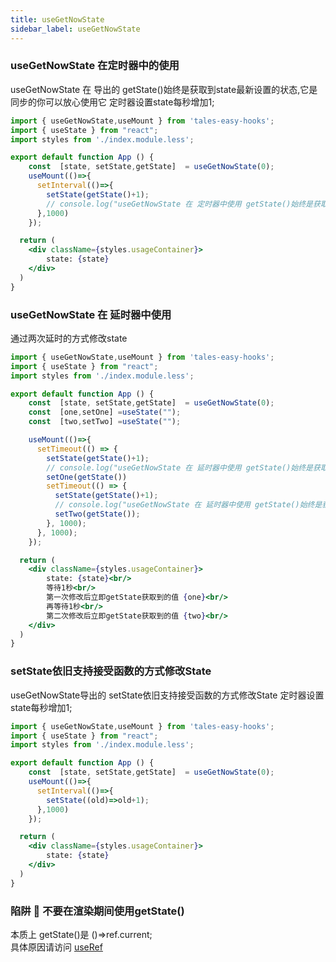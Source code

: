 ```yaml
---
title: useGetNowState
sidebar_label: useGetNowState
---
```


### useGetNowState 在定时器中的使用
useGetNowState 在 导出的 getState()始终是获取到state最新设置的状态,它是同步的你可以放心使用它
定时器设置state每秒增加1;

```jsx preview
import { useGetNowState,useMount } from 'tales-easy-hooks';
import { useState } from "react";
import styles from './index.module.less';

export default function App () {
    const  [state, setState,getState]  = useGetNowState(0);
    useMount(()=>{
      setInterval(()=>{ 
        setState(getState()+1);
        // console.log("useGetNowState 在 定时器中使用 getState()始终是获取到state最新设置的状态,它是同步的你可以放心使用它  getState-->",getState())
      },1000)
    });

  return (
    <div className={styles.usageContainer}>
        state: {state}
    </div>
  )
}
```




### useGetNowState 在 延时器中使用

通过两次延时的方式修改state

```jsx preview
import { useGetNowState,useMount } from 'tales-easy-hooks';
import { useState } from "react";
import styles from './index.module.less';

export default function App () {
    const  [state, setState,getState]  = useGetNowState(0);
    const  [one,setOne] =useState("");
    const  [two,setTwo] =useState("");

    useMount(()=>{
      setTimeout(() => {
        setState(getState()+1);
        // console.log("useGetNowState 在 延时器中使用 getState()始终是获取到state最新设置的状态,它是同步的你可以放心使用它 当前获取到的state应该是1 getState-->",getState())
        setOne(getState())
        setTimeout(() => {
          setState(getState()+1);
          // console.log("useGetNowState 在 延时器中使用 getState()始终是获取到state最新设置的状态,它是同步的你可以放心使用它 当前获取到的state应该是2 getState-->",getState())
          setTwo(getState());
        }, 1000);
      }, 1000);
    });

  return (
    <div className={styles.usageContainer}>
        state: {state}<br/>
        等待1秒<br/>
        第一次修改后立即getState获取到的值 {one}<br/>
        再等待1秒<br/>
        第二次修改后立即getState获取到的值 {two}<br/>
    </div>
  )
}
```





### setState依旧支持接受函数的方式修改State 
useGetNowState导出的 setState依旧支持接受函数的方式修改State
定时器设置state每秒增加1;
```jsx preview
import { useGetNowState,useMount } from 'tales-easy-hooks';
import { useState } from "react";
import styles from './index.module.less';

export default function App () {
    const  [state, setState,getState]  = useGetNowState(0);
    useMount(()=>{
      setInterval(()=>{ 
        setState((old)=>old+1);
      },1000)
    });

  return (
    <div className={styles.usageContainer}>
        state: {state}
    </div>
  )
}
```


### 陷阱 🚩 不要在渲染期间使用getState()
本质上 getState()是 ()=>ref.current; <br/>
具体原因请访问
[useRef](https://react.docschina.org/reference/react/useRef#)